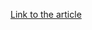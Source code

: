[Link to the article](https://www.cisa.gov/news-events/alerts/2025/03/28/cisa-releases-malware-analysis-report-resurge-malware-associated-ivanti-connect-secure)
